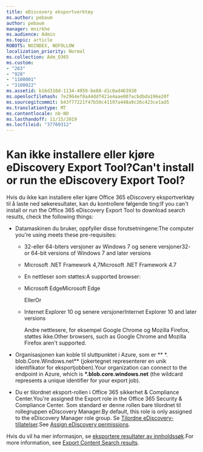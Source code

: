 ```yaml
---
title: eDiscovery eksportverktøy
ms.author: pebaum
author: pebaum
manager: mnirkhe
ms.audience: Admin
ms.topic: article
ROBOTS: NOINDEX, NOFOLLOW
localization_priority: Normal
ms.collection: Adm_O365
ms.custom:
- "263"
- "928"
- "1100001"
- "3100022"
ms.assetid: b16d310d-1134-4959-be68-d1c0ad463930
ms.openlocfilehash: 7e2964ef0a44ddf421e4aae007acbdbda196e20f
ms.sourcegitcommit: b43f77221f47b50c41197a448a9c26c423ce1ad5
ms.translationtype: MT
ms.contentlocale: nb-NO
ms.lasthandoff: 11/15/2019
ms.locfileid: "37769312"
---
```

# <a name="cant-install-or-run-the-ediscovery-export-tool"></a><span data-ttu-id="799bb-102">Kan ikke installere eller kjøre eDiscovery Export Tool?</span><span class="sxs-lookup"><span data-stu-id="799bb-102">Can't install or run the eDiscovery Export Tool?</span></span>

<span data-ttu-id="799bb-103">Hvis du ikke kan installere eller kjøre Office 365 eDiscovery eksportverktøy til å laste ned søkeresultater, kan du kontrollere følgende ting:</span><span class="sxs-lookup"><span data-stu-id="799bb-103">If you can't install or run the Office 365 eDiscovery Export Tool to download search results, check the following things:</span></span>
  
- <span data-ttu-id="799bb-104">Datamaskinen du bruker, oppfyller disse forutsetningene:</span><span class="sxs-lookup"><span data-stu-id="799bb-104">The computer you're using meets these pre-requisites:</span></span>

  - <span data-ttu-id="799bb-105">32-eller 64-biters versjoner av Windows 7 og senere versjoner</span><span class="sxs-lookup"><span data-stu-id="799bb-105">32- or 64-bit versions of Windows 7 and later versions</span></span>

  - <span data-ttu-id="799bb-106">Microsoft .NET Framework 4,7</span><span class="sxs-lookup"><span data-stu-id="799bb-106">Microsoft .NET Framework 4.7</span></span>

  - <span data-ttu-id="799bb-107">En nettleser som støttes:</span><span class="sxs-lookup"><span data-stu-id="799bb-107">A supported browser:</span></span>

  - <span data-ttu-id="799bb-108">Microsoft Edge</span><span class="sxs-lookup"><span data-stu-id="799bb-108">Microsoft Edge</span></span>

    <span data-ttu-id="799bb-109">Eller</span><span class="sxs-lookup"><span data-stu-id="799bb-109">Or</span></span>

  - <span data-ttu-id="799bb-110">Internet Explorer 10 og senere versjoner</span><span class="sxs-lookup"><span data-stu-id="799bb-110">Internet Explorer 10 and later versions</span></span>

    <span data-ttu-id="799bb-111">Andre nettlesere, for eksempel Google Chrome og Mozilla Firefox, støttes ikke.</span><span class="sxs-lookup"><span data-stu-id="799bb-111">Other browsers, such as Google Chrome and Mozilla Firefox aren't supported.</span></span>

- <span data-ttu-id="799bb-112">Organisasjonen kan koble til sluttpunktet i Azure, som er \*\* \*. blob.Core.Windows.net\*\* (jokertegnet representerer en unik identifikator for eksportjobben).</span><span class="sxs-lookup"><span data-stu-id="799bb-112">Your organization can connect to the endpoint in Azure, which is **\*.blob.core.windows.net** (the wildcard represents a unique identifier for your export job).</span></span>

- <span data-ttu-id="799bb-113">Du er tilordnet eksport-rollen i Office 365 sikkerhet &amp; Compliance Center.</span><span class="sxs-lookup"><span data-stu-id="799bb-113">You're assigned the Export role in the Office 365 Security &amp; Compliance Center.</span></span> <span data-ttu-id="799bb-114">Som standard er denne rollen bare tilordnet til rollegruppen eDiscovery Manager.</span><span class="sxs-lookup"><span data-stu-id="799bb-114">By default, this role is only assigned to the eDiscovery Manager role group.</span></span> <span data-ttu-id="799bb-115">Se [Tilordne eDiscovery-tillatelser](https://docs.microsoft.com/office365/securitycompliance/assign-ediscovery-permissions).</span><span class="sxs-lookup"><span data-stu-id="799bb-115">See [Assign eDiscovery permissions](https://docs.microsoft.com/office365/securitycompliance/assign-ediscovery-permissions).</span></span>

<span data-ttu-id="799bb-116">Hvis du vil ha mer informasjon, se [eksportere resultater av innholdssøk](https://docs.microsoft.com/office365/securitycompliance/export-search-results).</span><span class="sxs-lookup"><span data-stu-id="799bb-116">For more information, see [Export Content Search results](https://docs.microsoft.com/office365/securitycompliance/export-search-results).</span></span>
  